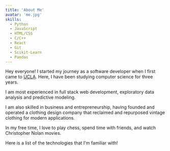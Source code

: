 ```yaml
---
title: 'About Me'
avatar: 'me.jpg'
skills:
  - Python
  - JavaScript
  - HTML/CSS
  - C/C++
  - React
  - Git
  - Scikit-Learn
  - Pandas
---
```



Hey everyone! I started my journey as a software developer when I first came to [UCLA](https://www.ucla.edu/). Here, I have been studying computer science for three years.

I am most experienced in full stack web development, exploratory data analysis and predictive modeling.

I am also skilled in business and entrepreneurship, having founded and operated a clothing design company that reclaimed and repurposed vintage clothing for modern applications.

In my free time, I love to play chess, spend time with friends, and watch Christopher Nolan movies.

Here is a list of the technologies that I'm familiar with!
